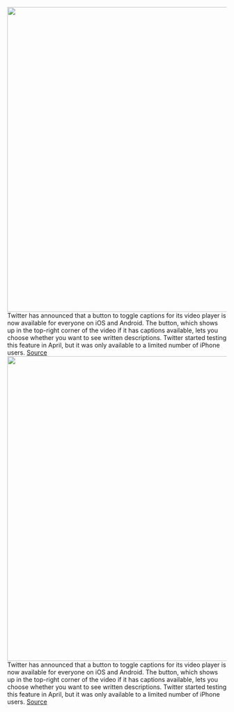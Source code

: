 <img src='https://cdn.vox-cdn.com/thumbor/BhGHZv4mCeeIEIFrbklY6pbIO0g=/0x0:972x918/1200x800/filters:focal(767x171:921x325)/cdn.vox-cdn.com/uploads/chorus_image/image/71010127/IMAGE_2022_06_23_15_36_55.0.jpg' width='700px' /><br/>
Twitter has announced that a button to toggle captions for its video player is now available for everyone on iOS and Android. The button, which shows up in the top-right corner of the video if it has captions available, lets you choose whether you want to see written descriptions. Twitter started testing this feature in April, but it was only available to a limited number of iPhone users.
<a href='https://www.theverge.com/2022/6/23/23180819/twitter-video-closed-captions-ios-android-accessibility-subtitles'> Source <a/><img src='https://cdn.vox-cdn.com/thumbor/BhGHZv4mCeeIEIFrbklY6pbIO0g=/0x0:972x918/1200x800/filters:focal(767x171:921x325)/cdn.vox-cdn.com/uploads/chorus_image/image/71010127/IMAGE_2022_06_23_15_36_55.0.jpg' width='700px' /><br/>
Twitter has announced that a button to toggle captions for its video player is now available for everyone on iOS and Android. The button, which shows up in the top-right corner of the video if it has captions available, lets you choose whether you want to see written descriptions. Twitter started testing this feature in April, but it was only available to a limited number of iPhone users.
<a href='https://www.theverge.com/2022/6/23/23180819/twitter-video-closed-captions-ios-android-accessibility-subtitles'> Source <a/>